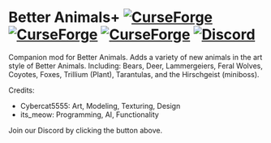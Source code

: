 # Better Animals+ [![CurseForge](http://cf.way2muchnoise.eu/full_303557_downloads.svg)](https://minecraft.curseforge.com/projects/betteranimalsplus) [![CurseForge](http://cf.way2muchnoise.eu/versions/for%20Minecraft_303557_all.svg)](https://minecraft.curseforge.com/projects/betteranimalsplus/files) [![CurseForge](http://cf.way2muchnoise.eu/packs/full_303557_in_modpacks.svg)](https://minecraft.curseforge.com/projects/betteranimalsplus/relations/dependents) <a href="https://discord.gg/qjhznSF"> <img src="https://img.shields.io/discord/494803762087591947.svg?logo=discord" alt="Discord"></a>
Companion mod for Better Animals.
Adds a variety of new animals in the art style of Better Animals.
Including: Bears, Deer, Lammergeiers, Feral Wolves, Coyotes, Foxes, Trillium (Plant), Tarantulas, and the Hirschgeist (miniboss).

Credits:
 - Cybercat5555: Art, Modeling, Texturing, Design
 - its_meow: Programming, AI, Functionality

Join our Discord by clicking the button above.
